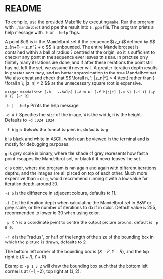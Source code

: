 README
======

To compile, use the provided Makefile by executing `make`.
Run the program with `./mandelbrot` and pipe the result into a `.ppm` file.
The program prints a help message with `-h` or `--help` flags.


<!-->
A point $c$ is in the Mandelbrot set if the sequence $(z_n)$ defined by
$$
z_{n+1} = z_n^2 + c
$$
is unbounded. The entire Mandelbrot set is contained within a ball of radius 2 centred at the origin, so
it is sufficient to check if any point in the sequence ever leaves this ball. In practise only finitely many iterations
are done, and if after these iterations the point still has not left the set, we assume it never will. A greater iteration depth
results in greater accuracy, and an better approximation to the true Mandelbrot set.

We also cheat and check that
$$
\forall n, \; |z_n|^2 < 4 \text{ rather than } \forall n \; |z_n| < 2
$$
as the unnecessary square root is expensive.
<!-->


`usage: mandelbrot [-h | --help] [-d W H] [-f b|g|c] [-s S] [-i I] [-p X Y] [-r R]`

`-h | --help` Prints the help message

`-d W H` Specifies the size of the image, `W` is the width, `H` is the height.
Defaults to `-d 1024 1024`

`-f b|g|c` Selects the format to print in, defaults to `g` 

`b` is black and white in ASCII, which
can be viewed in the terminal and is mostly for debugging purposes. 

`g` is grey scale in binary,
where the shade of grey represents how fast a point escapes the Mandelbrot set, or black if it never
leaves the set.

`c` is color, where the program is ran again and again with different iterations depths, and the images
are all placed on top of each other. Much more expensive than `b` or `g`, would recommend running it
with a low value for iteration depth, around 30.

`-s S` is the difference in adjacent colours, defaults to 11.

`-i I` is the iteration depth when calculating the Mandelbrot set in B&W or grey scale, or the number of iterations to do
if in color. Default value is 255, recommended to lower to 30 when using color.

`-p X Y` is a coordinate point to centre the output picture around, default is `-p 0 0`.

`-r R` is the "radius", or half of the length of the size of the bounding box in which the picture is drawn, defaults to 2

The bottom left corner of the bounding box is $(X-R,Y-R)$, and the top right is $(X+R,Y+R)$

Example: `-p 1 0 2` will draw the bounding box such that the bottom left corner is at $(-1,-2)$, top right at $(3,2)$.
	
		
		

